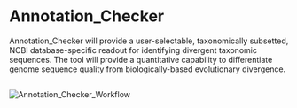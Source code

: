 # Annotation_Checker
Annotation_Checker will provide a user-selectable, taxonomically subsetted, NCBI database-specific readout for identifying divergent taxonomic sequences. The tool will provide a quantitative capability to differentiate genome sequence quality from biologically-based evolutionary divergence.       

## 
![Annotation_Checker_Workflow](https://raw.githubusercontent.com/NCBI-Hackathons/Annotation_Checker/edit/master/Images/Annotation_Checker.png?sanitize=true)
##
